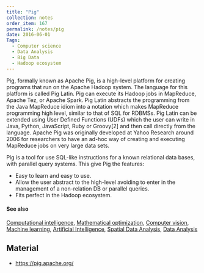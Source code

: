 ```yaml
---
title: "Pig"
collection: notes
order_item: 167
permalink: /notes/pig
date: 2016-06-01
Tags:
  - Computer science
  - Data Analysis
  - Big Data
  - Hadoop ecosystem
---
```


Pig, formally known as Apache Pig, is a high-level platform for creating programs that run on the Apache Hadoop system. The language for this platform is called Pig Latin. Pig can execute its Hadoop jobs in MapReduce, Apache Tez, or Apache Spark. Pig Latin abstracts the programming from the Java MapReduce idiom into a notation which makes MapReduce programming high level, similar to that of SQL for RDBMSs. Pig Latin can be extended using User Defined Functions (UDFs) which the user can write in Java, Python, JavaScript, Ruby or Groovy[2] and then call directly from the language.
Apache Pig was originally developed at Yahoo Research around 2006 for researchers to have an ad-hoc way of creating and executing MapReduce jobs on very large data sets.

Pig is a tool for use SQL-like instructions for a known relational data bases, with parallel query systems. This give Pig the features:
* Easy to learn and easy to use.
* Allow the user abstract to the high-level avoiding to enter in the management of a non-relation DB or parallel queries.
* Fits perfect in the Hadoop ecosystem.


#### See also
[Computational intelligence](/notes/computational_intelligence), [Mathematical optimization](/notes/mathematical_optimization), [Computer vision](/notes/computer_vision), [Machine learning](/notes/machine_learning), [Artificial Intelligence](/notes/artificial_intelligence), [Spatial Data Analysis](/notes/spatial_data_analysis), [Data Analysis](/notes/data_analysis)


## Material
* https://pig.apache.org/






